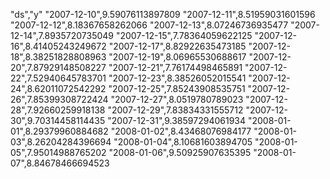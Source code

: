 "ds","y"
"2007-12-10",9.59076113897809
"2007-12-11",8.51959031601596
"2007-12-12",8.18367658262066
"2007-12-13",8.07246736935477
"2007-12-14",7.8935720735049
"2007-12-15",7.78364059622125
"2007-12-16",8.41405243249672
"2007-12-17",8.82922635473185
"2007-12-18",8.38251828808963
"2007-12-19",8.06965530688617
"2007-12-20",7.87929148508227
"2007-12-21",7.76174498465891
"2007-12-22",7.52940645783701
"2007-12-23",8.38526052015541
"2007-12-24",8.62011072542292
"2007-12-25",7.85243908535751
"2007-12-26",7.85399308722424
"2007-12-27",8.0519780789023
"2007-12-28",7.92660259918138
"2007-12-29",7.83834331555712
"2007-12-30",9.70314458114435
"2007-12-31",9.38597294061934
"2008-01-01",8.29379960884682
"2008-01-02",8.43468076984177
"2008-01-03",8.26204284396694
"2008-01-04",8.10681603894705
"2008-01-05",7.95014988765202
"2008-01-06",9.50925907635395
"2008-01-07",8.84678466694523
